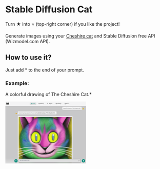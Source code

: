 # Stable Diffusion Cat
Turn ★ into ⭐ (top-right corner) if you like the project!

Generate images using your [Cheshire cat](https://github.com/cheshire-cat-ai/core) and Stable Diffusion free API (Wizmodel.com API).

## How to use it?
Just add * to the end of your prompt.
### Example:
A colorful drawing of The Cheshire Cat.*

<img width="50%" src="https://raw.githubusercontent.com/pazoff/Stable-Diffusion-Cat/main/Stable-Diffusion-Cat-Demo.png">


